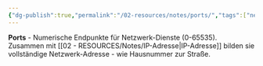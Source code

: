 ```yaml
---
{"dg-publish":true,"permalink":"/02-resources/notes/ports/","tags":["netzwerk/adressierung","transport/endpoint"],"noteIcon":"","updated":"2025-09-05T10:12:30.000+02:00"}
---
```



**Ports** - Numerische Endpunkte für Netzwerk-Dienste (0-65535).
Zusammen mit [[02 - RESOURCES/Notes/IP-Adresse\|IP-Adresse]] bilden sie vollständige Netzwerk-Adresse - wie Hausnummer zur Straße.
